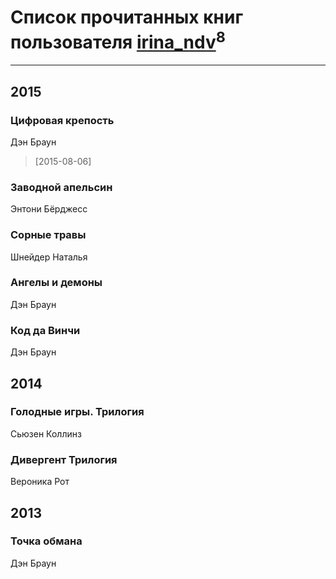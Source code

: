 # Список прочитанных книг пользователя [irina_ndv](http://vk.com/id154173800)<sup>8</sup>
---

## 2015

### Цифровая крепость
Дэн Браун
> [2015-08-06] 


### Заводной апельсин
Энтони Бёрджесс


### Сорные травы
Шнейдер Наталья


### Ангелы и демоны
Дэн Браун


### Код да Винчи
Дэн Браун



## 2014

### Голодные игры. Трилогия
Сьюзен Коллинз


### Дивергент Трилогия
Вероника Рот



## 2013

### Точка обмана
Дэн Браун



